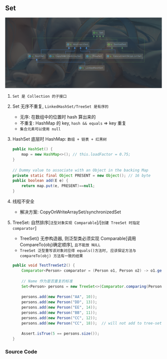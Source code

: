 ## Set

![avatar](/static/image/java/javase-collection-set-struct.png)

1. `Set 是 Collection 的子接口`
2. Set 无序不重复, `LinkedHashSet/TreeSet 是有序的`

   - 无序: 在数组中的位置时 hash 算出来的
   - 不重复: HashMap 的 key, `hash && equals` => key 重复
   - `集合元素可以使用 null`

3. HashSet 底层时 HashMap: `数组 + 链表 + 红黑树`

   ```java
   public HashSet() {
       map = new HashMap<>(); // this.loadFactor = 0.75;
   }

   // Dummy value to associate with an Object in the backing Map
   private static final Object PRESENT = new Object(); // 16 byte
   public boolean add(E e) {
       return map.put(e, PRESENT)==null;
   }
   ```

4. 线程不安全

   - 解决方案: CopyOnWriteArraySet/synchronizedSet

5. TreeSet: 自然排序[`泛型对象实现 Comparable`]/[`创建 TreeSet 时指定 comparator`]

   - TreeSet() 无参构造器, 则泛型类必须实现 Comparable[调用 CompareTo(obj)确定顺序], `且不能放 NULL`
   - `TreeSet 泛型重写该对象对应得 equals()方法时, 应该保证方法与 compareTo(obj) 方法有一致的结果`

   ```java
   public void TestTreeSet2() {
       Comparator<Person> comparator = (Person o1, Person o2) -> o1.getName().compareTo(o2.getName());

       // Name 作为是否重复的标准
       Set<Person> persons = new TreeSet<>(Comparator.comparing(Person::getName));

       persons.add(new Person("AA", 10));
       persons.add(new Person("DD", 13));
       persons.add(new Person("EE", 14));
       persons.add(new Person("BB", 11));
       persons.add(new Person("CC", 12));
       persons.add(new Person("CC", 18));  // will not add to tree-set

       Assert.isTrue(5 == persons.size());
   }
   ```

### Source Code
